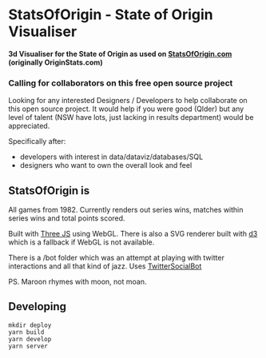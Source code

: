 # StatsOfOrigin - State of Origin Visualiser

**3d Visualiser for the State of Origin as used on [StatsOfOrigin.com](http://www.statsoforigin.com) (originally OriginStats.com)**

### Calling for collaborators on this free open source project

Looking for any interested Designers / Developers to help collaborate on this open source project. It would help if you were good (Qlder) but any level of talent (NSW have lots, just lacking in results department) would be appreciated.

Specifically after:

- developers with interest in data/dataviz/databases/SQL
- designers who want to own the overall look and feel

## StatsOfOrigin is

All games from 1982. Currently renders out series wins, matches within series wins and total points scored.

Built with [Three JS](http://threejs.org/) using WebGL. There is also a SVG renderer built with [d3](http://d3js.org/) which is a fallback if WebGL is not available.

There is a /bot folder which was an attempt at playing with twitter interactions and all that kind of jazz.
Uses [TwitterSocialBot](https://github.com/raurir/TwitterSocialBot)

PS. Maroon rhymes with moon, not moan.

## Developing

```
mkdir deploy
yarn build
yarn develop
yarn server
```
